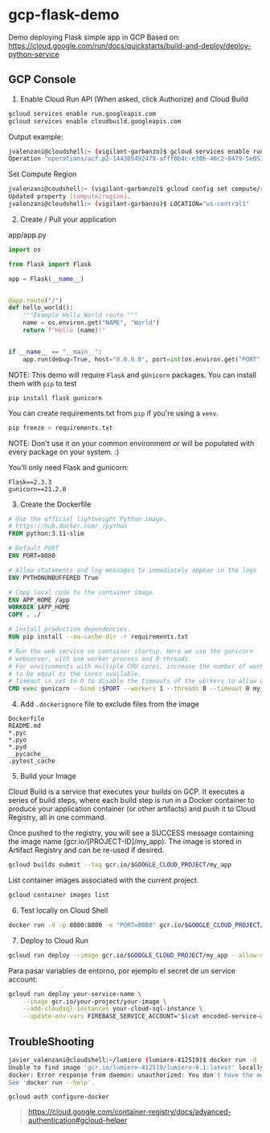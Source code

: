 # gcp-flask-demo
Demo deploying Flask simple app in GCP
Based on: https://cloud.google.com/run/docs/quickstarts/build-and-deploy/deploy-python-service

## GCP Console

1. Enable Cloud Run API (When asked, click Authorize) and Cloud Build

```bash
gcloud services enable run.googleapis.com
gcloud services enable cloudbuild.googleapis.com
```

Output example:
```bash
jvalenzani@cloudshell:~ (vigilant-garbanzo)$ gcloud services enable run.googleapis.com
Operation "operations/acf.p2-144305492479-afff0b4c-e30b-40c2-8479-5e053598feef" finished successfully.
```

Set Compute Region
```bash
jvalenzani@coudshell:~ (vigilant-garbanzo)$ gcloud config set compute/region us-central1
Updated property [compute/region].
jvalenzani@cloudshell:~ (vigilant-garbanzo)$ LOCATION="us-central1"
```


2. Create / Pull your application

app/app.py
```python
import os

from flask import Flask

app = Flask(__name__)


@app.route("/")
def hello_world():
    """Example Hello World route."""
    name = os.environ.get("NAME", "World")
    return f"Hello {name}!"


if __name__ == "__main__":
    app.run(debug=True, host="0.0.0.0", port=int(os.environ.get("PORT", 8080)))
```

NOTE: This demo will require `Flask` and `gUnicorn` packages.
You can install them with `pip` to test

```
pip install flask gunicorn
```

You can create requirements.txt from `pip` if you're using a `venv`.

```bash
pip freeze > requirements.txt
```
NOTE: Don't use it on your common environment or will be populated with every package on your system. :)

You'll only need Flask and gunicorn:
```
Flask==2.3.3
gunicorn==21.2.0
```

3. Create the Dockerfile

```Dockerfile
# Use the official lightweight Python image.
# https://hub.docker.com/_/python
FROM python:3.11-slim

# Default PORT
ENV PORT=8080

# Allow statements and log messages to immediately appear in the logs
ENV PYTHONUNBUFFERED True

# Copy local code to the container image.
ENV APP_HOME /app
WORKDIR $APP_HOME
COPY . ./

# Install production dependencies.
RUN pip install --no-cache-dir -r requirements.txt

# Run the web service on container startup. Here we use the gunicorn
# webserver, with one worker process and 8 threads.
# For environments with multiple CPU cores, increase the number of workers
# to be equal to the cores available.
# Timeout is set to 0 to disable the timeouts of the workers to allow Cloud Run to handle instance scaling.
CMD exec gunicorn --bind :$PORT --workers 1 --threads 8 --timeout 0 my_app:app
```

4. Add `.dockerignore` file to exclude files from the image

```
Dockerfile
README.md
*.pyc
*.pyo
*.pyd
__pycache__
.pytest_cache
```

5. Build your Image

Cloud Build is a service that executes your builds on GCP. It executes a series of build steps, where each build step is run in a Docker container to produce your application container (or other artifacts) and push it to Cloud Registry, all in one command.

Once pushed to the registry, you will see a SUCCESS message containing the image name (gcr.io/[PROJECT-ID]/my_app). The image is stored in Artifact Registry and can be re-used if desired.

```bash
gcloud builds submit --tag gcr.io/$GOOGLE_CLOUD_PROJECT/my_app
```

List container images associated with the current project.
```bash
gcloud container images list
```

6. Test locally on Cloud Shell
```bash
docker run -d -p 8080:8080 -e "PORT=8080" gcr.io/$GOOGLE_CLOUD_PROJECT/my_app
```

7. Deploy to Cloud Run
```bash
gcloud run deploy --image gcr.io/$GOOGLE_CLOUD_PROJECT/my_app --allow-unauthenticated --region=$LOCATION
```
Para pasar variables de entorno, por ejemplo el secret de un service account:
```bash
gcloud run deploy your-service-name \
    --image gcr.io/your-project/your-image \
    --add-cloudsql-instances your-cloud-sql-instance \
    --update-env-vars FIREBASE_SERVICE_ACCOUNT="$(cat encoded-service-account.txt)"
```


## TroubleShooting

```sh
javier_valenzani@cloudshell:~/lumiere (lumiere-412519)$ docker run -d -p 8080:8080 -e "PORT=8080" gcr.io/$GOOGLE_CLOUD_PROJECT/lumiere-0.1
Unable to find image 'gcr.io/lumiere-412519/lumiere-0.1:latest' locally
docker: Error response from daemon: unauthorized: You don't have the needed permissions to perform this operation, and you may have invalid credentials. To authenticate your request, follow the steps in: https://cloud.google.com/container-registry/docs/advanced-authentication.
See 'docker run --help'.
```

`gcloud auth configure-docker`

> https://cloud.google.com/container-registry/docs/advanced-authentication#gcloud-helper

